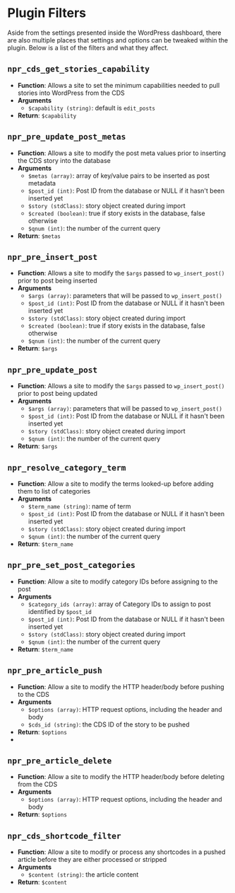 # Plugin Filters

Aside from the settings presented inside the WordPress dashboard, there are also multiple places that settings and options can be tweaked within the plugin. Below is a list of the filters and what they affect.

## `npr_cds_get_stories_capability`
* **Function**: Allows a site to set the minimum capabilities needed to pull stories into WordPress from the CDS
* **Arguments**
  * `$capability (string)`: default is `edit_posts`
* **Return**: `$capability`

## `npr_pre_update_post_metas`
* **Function**: Allows a site to modify the post meta values prior to inserting the CDS story into the database
* **Arguments**
  * `$metas (array)`: array of key/value pairs to be inserted as post metadata
  * `$post_id (int)`: Post ID from the database or NULL if it hasn't been inserted yet
  * `$story (stdClass)`: story object created during import
  * `$created (boolean)`: true if story exists in the database, false otherwise
  * `$qnum (int)`: the number of the current query
* **Return**: `$metas`

## `npr_pre_insert_post`
* **Function**: Allows a site to modify the `$args` passed to `wp_insert_post()` prior to post being inserted
* **Arguments**
    * `$args (array)`: parameters that will be passed to `wp_insert_post()` 
    * `$post_id (int)`: Post ID from the database or NULL if it hasn't been inserted yet
    * `$story (stdClass)`: story object created during import
    * `$created (boolean)`: true if story exists in the database, false otherwise
    * `$qnum (int)`: the number of the current query
* **Return**: `$args`

## `npr_pre_update_post`
* **Function**: Allows a site to modify the `$args` passed to `wp_insert_post()` prior to post being updated
* **Arguments**
    * `$args (array)`: parameters that will be passed to `wp_insert_post()`
    * `$post_id (int)`: Post ID from the database or NULL if it hasn't been inserted yet
    * `$story (stdClass)`: story object created during import
    * `$qnum (int)`: the number of the current query
* **Return**: `$args`

## `npr_resolve_category_term`
* **Function**: Allow a site to modify the terms looked-up before adding them to list of categories
* **Arguments**
    * `$term_name (string)`: name of term
    * `$post_id (int)`: Post ID from the database or NULL if it hasn't been inserted yet
    * `$story (stdClass)`: story object created during import
    * `$qnum (int)`: the number of the current query
* **Return**: `$term_name`

## `npr_pre_set_post_categories`
* **Function**: Allow a site to modify category IDs before assigning to the post
* **Arguments**
    * `$category_ids (array)`: array of Category IDs to assign to post identified by `$post_id`
    * `$post_id (int)`: Post ID from the database or NULL if it hasn't been inserted yet
    * `$story (stdClass)`: story object created during import
    * `$qnum (int)`: the number of the current query
* **Return**: `$term_name`

## `npr_pre_article_push`
* **Function**: Allow a site to modify the HTTP header/body before pushing to the CDS
* **Arguments**
  * `$options (array)`: HTTP request options, including the header and body
  * `$cds_id (string)`: the CDS ID of the story to be pushed
* **Return**: `$options`
* 
## `npr_pre_article_delete`
* **Function**: Allow a site to modify the HTTP header/body before deleting from the CDS
* **Arguments**
  * `$options (array)`: HTTP request options, including the header and body
* **Return**: `$options`

## `npr_cds_shortcode_filter`
* **Function**: Allow a site to modify or process any shortcodes in a pushed article before they are either processed or stripped
* **Arguments**
  * `$content (string)`: the article content
* **Return**: `$content`